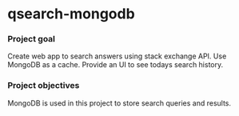 # qsearch-mongodb

### Project goal

Create web app to search answers using stack exchange API. Use MongoDB as a cache.
Provide an UI to see todays search history.

### Project objectives

MongoDB is used in this project to store search queries and results.
